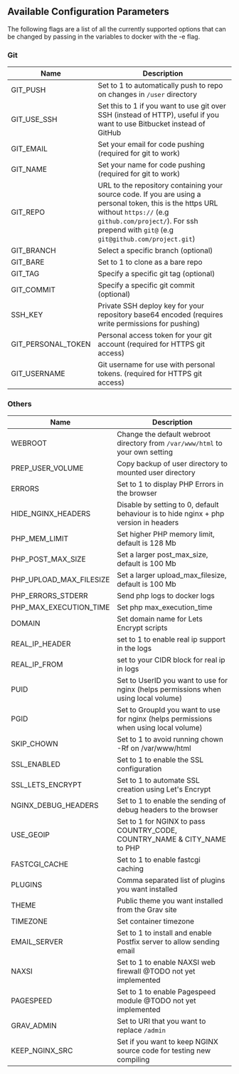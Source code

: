 ## Available Configuration Parameters
The following flags are a list of all the currently supported options that can be changed by passing in the variables to docker with the -e flag.

### Git 

Name | Description
--------------------|----------------------------------------------------------------------------------------------------------------------------------------------------------------------------------------------------------------------------
GIT_PUSH | Set to 1 to automatically push to repo on changes in `/user` directory  
GIT_USE_SSH | Set this to 1 if you want to use git over SSH (instead of HTTP), useful if you want to use Bitbucket instead of GitHub  
GIT_EMAIL | Set your email for code pushing (required for git to work)  
GIT_NAME | Set your name for code pushing (required for git to work)  
GIT_REPO | URL to the repository containing your source code. If you are using a personal token, this is the https URL without `https://` (e.g `github.com/project/`). For ssh prepend with `git@` (e.g `git@github.com/project.git`)  
GIT_BRANCH | Select a specific branch (optional)  
GIT_BARE | Set to 1 to clone as a bare repo  
GIT_TAG | Specify a specific git tag (optional)  
GIT_COMMIT | Specify a specific git commit (optional)  
SSH_KEY | Private SSH deploy key for your repository base64 encoded (requires write permissions for pushing)  
GIT_PERSONAL_TOKEN | Personal access token for your git account (required for HTTPS git access)  
GIT_USERNAME | Git username for use with personal tokens. (required for HTTPS git access)  

### Others

Name | Description
-------------------------|----------------------------------------------------------------------------------------------------------------
WEBROOT | Change the default webroot directory from `/var/www/html` to your own setting
PREP_USER_VOLUME | Copy backup of user directory to mounted user directory
ERRORS | Set to 1 to display PHP Errors in the browser
HIDE_NGINX_HEADERS | Disable by setting to 0, default behaviour is to hide nginx + php version in headers
PHP_MEM_LIMIT | Set higher PHP memory limit, default is 128 Mb
PHP_POST_MAX_SIZE | Set a larger post_max_size, default is 100 Mb
PHP_UPLOAD_MAX_FILESIZE | Set a larger upload_max_filesize, default is 100 Mb
PHP_ERRORS_STDERR | Send php logs to docker logs
PHP_MAX_EXECUTION_TIME | Set php max_execution_time 
DOMAIN | Set domain name for Lets Encrypt scripts
REAL_IP_HEADER | set to 1 to enable real ip support in the logs
REAL_IP_FROM | set to your CIDR block for real ip in logs
PUID | Set to UserID you want to use for nginx (helps permissions when using local volume)
PGID | Set to GroupId you want to use for nginx (helps permissions when using local volume)
SKIP_CHOWN | Set to 1 to avoid running chown -Rf on /var/www/html
SSL_ENABLED | Set to 1 to enable the SSL configuration
SSL_LETS_ENCRYPT | Set to 1 to automate SSL creation using Let's Encrypt
NGINX_DEBUG_HEADERS | Set to 1 to enable the sending of debug headers to the browser
USE_GEOIP | Set to 1 for NGINX to pass COUNTRY_CODE, COUNTRY_NAME & CITY_NAME to PHP
FASTCGI_CACHE | Set to 1 to enable fastcgi caching
PLUGINS | Comma separated list of plugins you want installed
THEME | Public theme you want installed from the Grav site
TIMEZONE | Set container timezone
EMAIL_SERVER | Set to 1 to install and enable Postfix server to allow sending email
NAXSI | Set to 1 to enable NAXSI web firewall @TODO not yet implemented
PAGESPEED | Set to 1 to enable Pagespeed module @TODO not yet implemented
GRAV_ADMIN | Set to URI that you want to replace `/admin`  
KEEP_NGINX_SRC | Set if you want to keep NGINX source code for testing new compiling